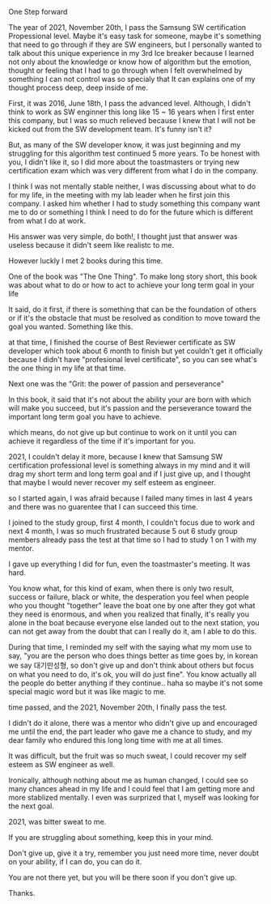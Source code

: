 One Step forward

The year of 2021, November 20th, I pass the Samsung SW certification Propessional level. Maybe it's easy task for someone, maybe it's something that need to go through
if they are SW engineers, but I personally wanted to talk about this unique experience in my 3rd Ice breaker because I learned not only about the knowledge or know how of algorithm but the emotion, thought or feeling that I had to go through when I felt overwhelmed by something I can not control was so specialy that It can explains one of my thought process  deep, deep inside of me.

First, it was 2016, June 18th, I pass the advanced level. Although, I didn't think to work as SW enginner this long like 15 ~ 16 years when I first enter this company, but I was so much relieved because I knew that I will not be kicked out from the SW development team. It's funny isn't it?

But, as many of the SW developer know, it was just beginning and my struggling for this algorithm test continued 5 more years. To be honest with you, I didn't like it, so I did more about the toastmasters or trying new certification exam which was very different from what I do in the company.

I think I was not mentally stable neither, I was discussing about what to do for my life, in the meeting with my lab leader when he first join this 
company. I asked him whether I had to study something this company want me to do or something I think I need to do for the future which is different from what I do 
at work. 

His answer was very simple, do both!, I thought just that answer was useless because it didn't seem like realistc to me.

However luckly I met 2 books during this time.

One of the book was "The One Thing". To make long story short, this book was about what to do or how to act to achieve your long term goal in your life

It said, do it first, if there is something that can be the foundation of others or if it's the obstacle that must be resolved as condition to move toward the goal you wanted. Something like this.

at that time, I finished the course of Best Reviewer certificate as SW developer which took about 6 month to finish but yet couldn't get it officially because I didn't have "profesional level certificate", so you can see what's the one thing in my life at that time.

Next one was the "Grit: the power of passion and perseverance"

In this book, it said that it's not about the ability your are born with which will make you succeed, but it's passion and the perseverance toward the important long term goal you have to achieve.

which means, do not give up but continue to work on it until you can achieve it regardless of the time if it's important for you.

2021, I couldn't delay it more, because I knew that Samsung SW certification professional level is something always in my mind and it will drag my short term 
and long term goal and if I just give up, and I thought that maybe I would never recover my self esteem as engineer.

so I started again, I was afraid because I failed many times in last 4 years and there was no guarentee that I can succeed this time.

I joined to the study group, first 4 month, I couldn't focus due to work and next 4 month, I was so much frustrated because 5 out 6 study group members already pass the test at that time so I had to study 1 on 1 with my mentor.

I gave up everything I did for fun, even the toastmaster's meeting. It was hard.

You know what, for this kind of exam, when there is only two result, success or failure, black or white, the desperation you feel when people who you thought "together" leave the boat one by one after they got what they need is enormous, and when you realized that finally, it's really you alone in the boat because everyone else landed out to the next station, you can not get away from the doubt that can I really do it, am I able to do this.

During that time, I reminded my self with the saying what my mom use to say, "you are the person who does things better as time goes by, in korean we say 대기만성형, 
so don't give up and don't think about others but focus on what you need to do, it's ok, you will do just fine". You know actually all the people do better anything if they continue.. haha so maybe it's not some special magic word but it was like magic to me. 

time passed, and the 2021, November 20th, I finally pass the test.

I didn't do it alone, there was a mentor who didn't give up and encouraged me until the end, the part leader who gave me a chance to study, and my dear family 
who endured this long long time with me at all times. 

It was difficult, but the fruit was so much sweat, I could recover my self esteem as SW engineer as well.

Ironically, although nothing about me as human changed, I could see so many chances ahead in my life and I could feel that I am getting more and more stablized mentally. I even was surprized that I, myself was looking for the next goal.

2021, was bitter sweat to me.

If you are struggling about something, keep this in your mind. 

Don't give up, give it a try, remember you just need more time, never doubt on your ability, if I can do, you can do it.

You are not there yet, but you will be there soon if you don't give up.

Thanks.
